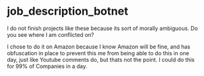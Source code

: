 # job_description_botnet
I do not finish projects like these because its sort of morally ambiguous. Do you see where I am conflicted on?

I chose to do it on Amazon because I know Amazon will be fine, and has obfuscation in place to prevent this me from being able to do this in one day, just like Youtube comments do, but thats not the point. I could do this for 99% of Companies in a day.

